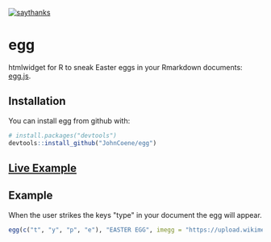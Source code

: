 [![saythanks](https://img.shields.io/badge/say-thanks-ff69b4.svg)](https://saythanks.io/to/JohnCoene)

# egg

htmlwidget for R to sneak Easter eggs in your Rmarkdown documents: [egg.js](http://thatmikeflynn.com/egg.js/).

## Installation

You can install egg from github with:

```R
# install.packages("devtools")
devtools::install_github("JohnCoene/egg")
```

## [Live Example](http://john-coene.com/egg)

## Example

When the user strikes the keys "type" in your document the egg will appear.

```R
egg(c("t", "y", "p", "e"), "EASTER EGG", imegg = "https://upload.wikimedia.org/wikipedia/commons/5/54/Bg-easter-eggs.jpg")
```
